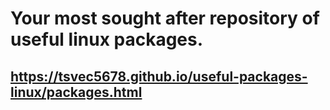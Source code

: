 # Your most sought after repository of useful linux packages.
## <a href="Click me to view, download, and/or install packages." target="_blank">https://tsvec5678.github.io/useful-packages-linux/packages.html</a>
